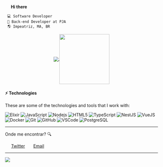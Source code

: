 <img src="https://media.giphy.com/media/hvRJCLFzcasrR4ia7z/giphy.gif" width="15px"> <b> Hi there </b>


	 💻 Software Developer
	 🚀 Back-end Developer at PJA
	 🌎 Impeatriz, MA, BR



<p align="center">
  <a href="https://github.com/anuraghazra/github-readme-stats">
    <img
      align="center"
      src="https://github-readme-stats.vercel.app/api/top-langs/?username=tporto&layout=compact&count_private=true&theme=gruvbox&langs_count=10&hide=shell,css,html"
    />
  </a>
  <a href="https://github.com/anuraghazra/github-readme-stats">
    <img
      align="center"
      height="165"
      src="https://github-readme-stats.vercel.app/api?username=tporto&count_private=true&show_icons=true&custom_title=Status%20GitHub&theme=gruvbox"
    />
  </a>
</p>

#### ⚡ Technologies

These are some of the technologies and tools that I work with:

![Elixir](https://img.shields.io/badge/-Elixir-4B275F??style=flat-square&logo=elixir)
![JavaScript](https://img.shields.io/badge/-JavaScript-black?style=flat-square&logo=javascript)
![Nodejs](https://img.shields.io/badge/-Nodejs-339933?style=flat-square&logo=Node.js&logoColor=white)
![HTML5](https://img.shields.io/badge/-HTML-E34F26?style=flat-square&logo=html5&logoColor=white)
![TypeScript](https://img.shields.io/badge/-TypeScript-007ACC?style=flat-square&logo=typescript)
![NestJS](https://img.shields.io/badge/-NestJS-E0234E?style=flat-square&logo=nestjs&logoColor=white)
![VueJS](https://img.shields.io/badge/-Vue.js-4FC08D?style=flat-square&logo=vue.js&logoColor=white)
![Docker](https://img.shields.io/badge/-Docker-2496ED?style=flat-square&logo=docker&logoColor=white)
![Git](https://img.shields.io/badge/-Git-black?style=flat-square&logo=git)
![GitHub](https://img.shields.io/badge/-GitHub-181717?style=flat-square&logo=github)
![VSCode](https://img.shields.io/badge/-VSCode-007ACC?style=flat-square&logo=visual-studio-code&logoColor=white)
![PostgreSQL](https://img.shields.io/badge/-PostgreSQL-336791?style=flat-square&logo=postgresql)

---

Onde me encontrar? :mag:  

<a href="https://twitter.com/_tporto"><img src="https://github.com/leticiadasilva/leticiadasilva/blob/main/images/twitter.png" width="16"></img></a> [Twitter](https://twitter.com/_tporto)&nbsp;
<a href="mailto:leticiadasilva.contato@gmail.com"><img src="https://github.com/leticiadasilva/leticiadasilva/blob/main/images/email.png" width="16"></img></a> [Email](mailto:tporto88@gmail.com)  

---

![](https://komarev.com/ghpvc/?username=tporto&color=blue&style=flat)
